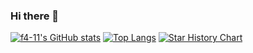 ### Hi there 👋

<!--
**f4-11/f4-11** is a ✨ _special_ ✨ repository because its `README.md` (this file) appears on your GitHub profile.

Here are some ideas to get you started:

- 🔭 I’m currently working on ...
- 🌱 I’m currently learning ...
- 👯 I’m looking to collaborate on ...
- 🤔 I’m looking for help with ...
- 💬 Ask me about ...
- 📫 How to reach me: ...
- 😄 Pronouns: ...
- ⚡ Fun fact: ...
-->
[![f4-11's GitHub stats](https://github-readme-stats.vercel.app/api?username=f4-11)](https://github.com/f4-11/github-readme-stats)
[![Top Langs](https://github-readme-stats.vercel.app/api/top-langs/?username=f4-11)](https://github.com/f4-11/github-readme-stats)
[![Star History Chart](https://api.star-history.com/svg?repos=f4-11/f4-11&type=Date)](https://star-history.com/#star-history/star-history&Date)
